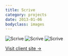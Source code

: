 ```yaml
---
title: Scrive
category: projects
date: 2013-01-06
bodyclass: images
---
```


<img src="../assets/images/projects/scrive-01.png" alt="Scrive" />

<img src="../assets/images/projects/scrive-02.png" alt="Scrive" />

<img src="../assets/images/projects/scrive-03.png" alt="Scrive" />

<p><a href="http://scrive.com/">Visit client site &rarr;</a></p>

